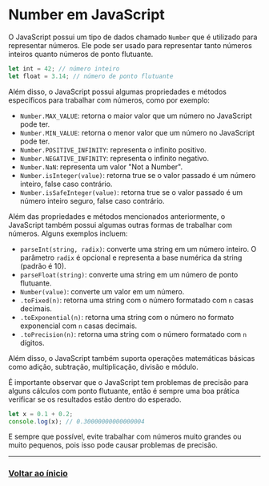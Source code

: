# Number em JavaScript

O JavaScript possui um tipo de dados chamado `Number` que é utilizado para representar números. Ele pode ser usado para representar tanto números inteiros quanto números de ponto flutuante.

```javascript
let int = 42; // número inteiro
let float = 3.14; // número de ponto flutuante
```

Além disso, o JavaScript possui algumas propriedades e métodos específicos para trabalhar com números, como por exemplo:

-   `Number.MAX_VALUE`: retorna o maior valor que um número no JavaScript pode ter. <br>
-   `Number.MIN_VALUE`: retorna o menor valor que um número no JavaScript pode ter.<br>
-   `Number.POSITIVE_INFINITY`: representa o infinito positivo.<br>
-   `Number.NEGATIVE_INFINITY`: representa o infinito negativo.<br>
-   `Number.NaN`: representa um valor "Not a Number".<br>
-   `Number.isInteger(value)`: retorna true se o valor passado é um número inteiro, false caso contrário.<br>
-   `Number.isSafeInteger(value)`: retorna true se o valor passado é um número inteiro seguro, false caso contrário.<br>

Além das propriedades e métodos mencionados anteriormente, o JavaScript também possui algumas outras formas de trabalhar com números. Alguns exemplos incluem:

-   `parseInt(string, radix)`: converte uma string em um número inteiro. O parâmetro `radix` é opcional e representa a base numérica da string (padrão é 10).
-   `parseFloat(string)`: converte uma string em um número de ponto flutuante.
-   `Number(value)`: converte um valor em um número.
-   `.toFixed(n)`: retorna uma string com o número formatado com `n` casas decimais.
-   `.toExponential(n)`: retorna uma string com o número no formato exponencial com `n` casas decimais.
-   `.toPrecision(n)`: retorna uma string com o número formatado com `n` dígitos.

Além disso, o JavaScript também suporta operações matemáticas básicas como adição, subtração, multiplicação, divisão e módulo.

É importante observar que o JavaScript tem problemas de precisão para alguns cálculos com ponto flutuante, então é sempre uma boa prática verificar se os resultados estão dentro do esperado.

```javascript
let x = 0.1 + 0.2;
console.log(x); // 0.30000000000000004
```

E sempre que possível, evite trabalhar com números muito grandes ou muito pequenos, pois isso pode causar problemas de precisão.

---

### [Voltar ao ínicio](./index.md)
